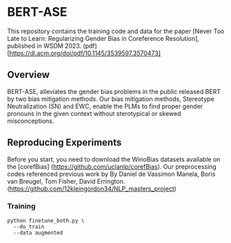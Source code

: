 # BERT-ASE
This repository contains the training code and data for the paper
[Never Too Late to Learn: Regularizing Gender Bias in Coreference Resolution], published in WSDM 2023. (pdf) [https://dl.acm.org/doi/pdf/10.1145/3539597.3570473]

## Overview
BERT-ASE, alleviates the gender bias problems in the public released BERT by two bias mitigation methods.
Our bias mitigation methods, Stereotype Neutralization (SN) and EWC, enable the PLMs to find proper gender pronouns in the given context without sterotypical or skewed misconceptions.

## Reproducing Experiments
Before you start, you need to download the WinoBias datasets available on the [corefBias] (https://github.com/uclanlp/corefBias).
Our preprocessing codes referenced previous work by By Daniel de Vassimon Manela, Boris van Breugel, Tom Fisher, David Errington. (https://github.com/12kleingordon34/NLP_masters_project)

### Training

```shell
python finetune_both.py \
  --do_train
  --data augmented
```
